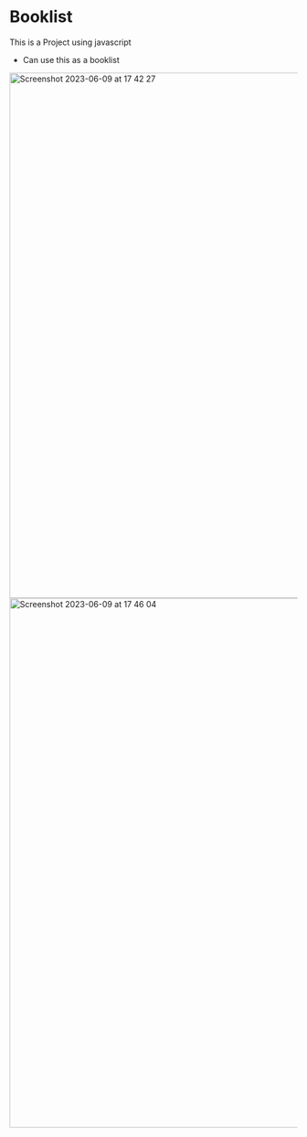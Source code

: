 # Booklist
This is a Project using javascript 

- Can use this as a booklist 
<img width="919" alt="Screenshot 2023-06-09 at 17 42 27" src="https://github.com/Yash-bharadwaj/Booklist/assets/86095452/b9518b8b-7fe7-4fc0-ac3e-f6866ba11251">
<img width="926" alt="Screenshot 2023-06-09 at 17 46 04" src="https://github.com/Yash-bharadwaj/Booklist/assets/86095452/2631e37f-1155-4ae8-8fbd-95d3e75be795">
